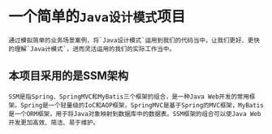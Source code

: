 # 一个简单的`Java设计模式`项目
    通过模拟简单的业务场景案例，将`Java设计模式`运用到我们的代码当中，让我们更好、更快的理解`Java计模式`，进而灵活运用的我们的实际工作当中。
## 本项目采用的是SSM架构
    SSM是指Spring、SpringMVC和MyBatis三个框架的组合，是一种Java Web开发的常用框架。Spring是一个轻量级的IoC和AOP框架，SpringMVC是基于Spring的MVC框架，MyBatis是一个ORM框架，用于将Java对象映射到数据库中的数据表。SSM框架的组合可以使Java Web开发更加高效、简洁、易于维护。


